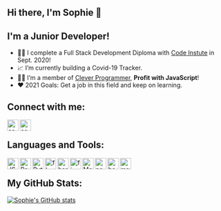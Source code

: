 ## **Hi there, I'm Sophie** 👋

## I'm a Junior Developer!

- 👩‍🎓 I complete a Full Stack Development Diploma with [Code Instute](https://codeinstitute.net/) in Sept. 2020!
- 📈  I’m currently building a Covid-19 Tracker.
- 👩‍💻 I’m a member of [Clever Programmer](https://www.cleverprogrammer.com/),  **Profit with JavaScript**!
- ❤️ 2021 Goals: Get a job in this field and keep on learning.



## **Connect with me:**

[<img align="left" alt="codeSTACKr | LinkedIn" width="26px" src="https://upload.wikimedia.org/wikipedia/commons/thumb/c/ca/LinkedIn_logo_initials.png/768px-LinkedIn_logo_initials.png"/>][linkedin] 
[<img align="left" alt="codeSTACKr | Instagram" width="26px" src="https://upload.wikimedia.org/wikipedia/commons/thumb/e/e7/Instagram_logo_2016.svg/1200px-Instagram_logo_2016.svg.png" >][instagram]

<br />

## **Languages and Tools:**

<img align="left" alt="JS" width="26px" src="https://upload.wikimedia.org/wikipedia/commons/thumb/9/99/Unofficial_JavaScript_logo_2.svg/480px-Unofficial_JavaScript_logo_2.svg.png" />  

<img align="left" alt="React" width="26px" src="https://ensocore.com/media/61/reactjs-logo-sticker%20%281%29.jpg" /> 

<img align="left" alt="Python" width="26px" src="https://upload.wikimedia.org/wikipedia/commons/thumb/c/c3/Python-logo-notext.svg/768px-Python-logo-notext.svg.png" />
<img align="left" alt="flask" width="26px" src="https://banner2.cleanpng.com/20180508/qyw/kisspng-flask-python-web-framework-web-application-tutoria-5af1dbb70b6430.1030595115257998630467.jpg" />

<img align="left" alt="heroku" width="26px" src="https://res-3.cloudinary.com/crunchbase-production/image/upload/c_lpad,f_auto,q_auto:eco/v1491420676/cenlvst0fgs8ejx12n8u.png" />
<img align="left" alt="firebase" width="26px" src="https://cdn4.iconfinder.com/data/icons/google-i-o-2016/512/google_firebase-2-512.png" />
<img align="left" alt="Mongodb" width="26px" src="https://img.icons8.com/color/452/mongodb.png" />
<img align="left" alt="nodejs" width="26px" src="https://coursor.in/wp-content/uploads/2021/01/nodejs.png" />
<img align="left" alt="bootstrap" width="26px" src="https://fonsekainnovations.com/app/uploads/2019/01/Bootstrap.png" />
<img align="left" alt="material-ui" width="26px" src="https://material-ui.com/static/logo.png" />

<br />

## **My GitHub Stats:** 

[![Sophie's GitHub stats](https://github-readme-stats.vercel.app/api?username=SophieH93)](https://github.com/SophieH93/github-readme-stats)




[website]: sophies-portfolio.herokuapp.com/
[instagram]: https://www.instagram.com/irishgirldeveloper
[linkedin]: https://www.linkedin.com/in/sophiehickey/
[webdevplaylist]: https://www.youtube.com/playlist?list=PLkwxH9e_vrAJ0WbEsFA9W3I1W-g_BTsbt
[jsplaylist]: https://www.youtube.com/playlist?list=PLkwxH9e_vrALRJKu7wfXby3MKeflhTu6B
[cssplaylist]: https://www.youtube.com/playlist?list=PLkwxH9e_vrALSdvZuEh6gqQdmDoDIoqz4
[reactplaylist]: https://www.youtube.com/playlist?list=PLkwxH9e_vrAK4TdffpxKY3QGyHCpxFcQ0



